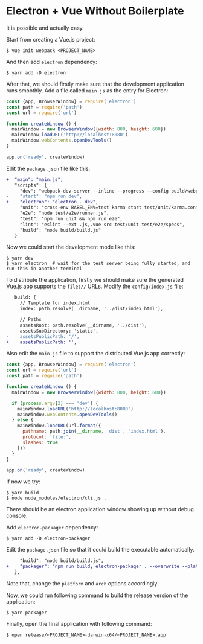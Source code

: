 # Electron + Vue Without Boilerplate

It is possible and actually easy.

Start from creating a Vue.js project:

```shell
$ vue init webpack <PROJECT_NAME>
```

And then add `electron` dependency:

```shell
$ yarn add -D electron
```

After that, we should firstly make sure that the development application runs smoothly. Add a file called `main.js` as the entry for Electron:

```javascript
const {app, BrowserWindow} = require('electron')
const path = require('path')
const url = require('url')

function createWindow () {
  mainWindow = new BrowserWindow({width: 800, height: 600})
  mainWindow.loadURL('http://localhost:8080')
  mainWindow.webContents.openDevTools()
}

app.on('ready', createWindow)
```

Edit the `package.json` file like this:

```diff
+  "main": "main.js",
   "scripts": {
     "dev": "webpack-dev-server --inline --progress --config build/webpack.dev.conf.js",
-    "start": "npm run dev",
+    "electron": "electron . dev",
     "unit": "cross-env BABEL_ENV=test karma start test/unit/karma.conf.js --single-run",
     "e2e": "node test/e2e/runner.js",
     "test": "npm run unit && npm run e2e",
     "lint": "eslint --ext .js,.vue src test/unit test/e2e/specs",
     "build": "node build/build.js"
   }
```

Now we could start the development mode like this:

```console
$ yarn dev
$ yarn electron  # wait for the test server being fully started, and run this in another terminal
```

To distribute the application, firstly we should make sure the generated Vue.js app supports the `file://` URLs. Modify the `config/index.js` file:

```diff
   build: {
     // Template for index.html
     index: path.resolve(__dirname, '../dist/index.html'),

     // Paths
     assetsRoot: path.resolve(__dirname, '../dist'),
     assetsSubDirectory: 'static',
-    assetsPublicPath: '/',
+    assetsPublicPath: '',
```

Also edit the `main.js` file to support the distributed Vue.js app correctly:

```javascript
const {app, BrowserWindow} = require('electron')
const url = require('url')
const path = require('path')

function createWindow () {
  mainWindow = new BrowserWindow({width: 800, height: 600})

  if (process.argv[2] === 'dev') {
    mainWindow.loadURL('http://localhost:8080')
    mainWindow.webContents.openDevTools()
  } else {
    mainWindow.loadURL(url.format({
      pathname: path.join(__dirname, 'dist', 'index.html'),
      protocol: 'file:',
      slashes: true
    }))
  }
}

app.on('ready', createWindow)
```

If now we try:

```console
$ yarn build
$ node node_modules/electron/cli.js .
```

There should be an electron application window showing up without debug console.

Add `electron-packager` dependency:

```console
$ yarn add -D electron-packager
```

Edit the `package.json` file so that it could build the executable automatically.

```diff
     "build": "node build/build.js",
+    "packager": "npm run build; electron-packager . --overwrite --platform=darwin --arch=x64 --prune=true --out=release"
   },
```

Note that, change the `platform` and `arch` options accordingly.

Now, we could run following command to build the release version of the application:

```console
$ yarn packager
```

Finally, open the final application with following command:

```console
$ open release/<PROJECT_NAME>-darwin-x64/<PROJECT_NAME>.app
```
